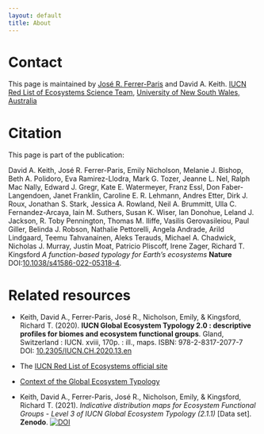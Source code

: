 ```yaml
---
layout: default
title: About
---
```


# Contact
This page is maintained by [José R. Ferrer-Paris](https://github.com/jrfep) and David A. Keith. [IUCN Red List of Ecosystems Science Team](https://github.com/red-list-ecosystem), [University of New South Wales, Australia](https://github.com/unsw-edu-au)

# Citation
This page is part of the publication:

David A. Keith,
José R. Ferrer-Paris,
Emily Nicholson,
Melanie J. Bishop,
Beth A. Polidoro,
Eva Ramirez-Llodra,
Mark G. Tozer,
Jeanne L. Nel,
Ralph Mac Nally,
Edward J. Gregr,
Kate E. Watermeyer,
Franz Essl,
Don Faber-Langendoen,
Janet Franklin,
Caroline E. R. Lehmann,
Andres Etter,
Dirk J. Roux,
Jonathan S. Stark,
Jessica A. Rowland,
Neil A. Brummitt,
Ulla C. Fernandez-Arcaya,
Iain M. Suthers,
Susan K. Wiser,
Ian Donohue,
Leland J. Jackson,
R. Toby Pennington,
Thomas M. Iliffe,
Vasilis Gerovasileiou,
Paul Giller,
Belinda J. Robson,
Nathalie Pettorelli,
Angela Andrade,
Arild Lindgaard,
Teemu Tahvanainen,
Aleks Terauds,
Michael A. Chadwick,
Nicholas J. Murray,
Justin Moat,
Patricio Pliscoff,
Irene Zager,
Richard T. Kingsford
*A function-based typology for Earth’s ecosystems* **Nature** DOI:[10.1038/s41586-022-05318-4](https://doi.org/10.1038/s41586-022-05318-4).

# Related resources

* Keith, David A., Ferrer-Paris, José R., Nicholson, Emily, & Kingsford, Richard T. (2020). **IUCN Global Ecosystem Typology 2.0 : descriptive profiles for biomes and ecosystem functional groups**. Gland, Switzerland : IUCN. xviii, 170p. : ill., maps. ISBN: 978-2-8317-2077-7 DOI: [10.2305/IUCN.CH.2020.13.en](https://doi.org/10.2305/IUCN.CH.2020.13.en)

* The [IUCN Red List of Ecosystems official site](https://iucnrle.org/)

* [Context of the Global Ecosystem Typology](https://iucnrle.org/global-eco-typo)

* Keith, David A., Ferrer-Paris, José R., Nicholson, Emily, & Kingsford, Richard T. (2021). *Indicative distribution maps for Ecosystem Functional Groups - Level 3 of IUCN Global Ecosystem Typology (2.1.1)* [Data set]. **Zenodo**. [![DOI](https://zenodo.org/badge/DOI/10.5281/zenodo.5090419.svg)](https://doi.org/10.5281/zenodo.5090419)
